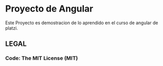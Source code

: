 # Proyecto de Angular

Este Proyecto es demostracion de lo aprendido en el curso de angular de platzi. 

## LEGAL

### 

### Code: The MIT License (MIT)
